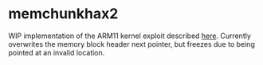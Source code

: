 # memchunkhax2

WIP implementation of the ARM11 kernel exploit described [here](https://media.ccc.de/v/32c3-7240-console_hacking). Currently overwrites the memory block header next pointer, but freezes due to being pointed at an invalid location.
